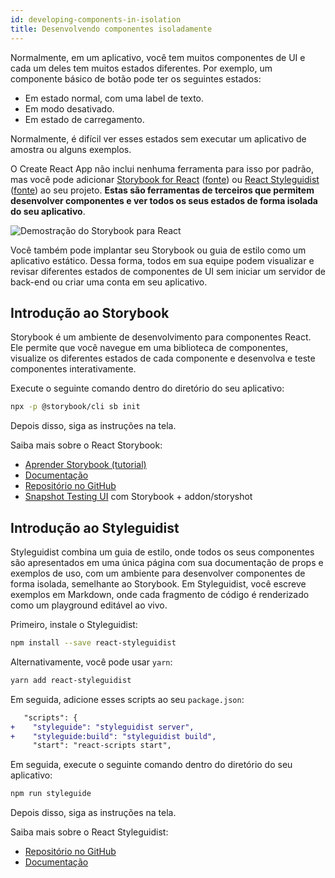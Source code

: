 ```yaml
---
id: developing-components-in-isolation
title: Desenvolvendo componentes isoladamente
---
```


Normalmente, em um aplicativo, você tem muitos componentes de UI e cada um deles tem muitos estados diferentes.
Por exemplo, um componente básico de botão pode ter os seguintes estados:

- Em estado normal, com uma label de texto.
- Em modo desativado.
- Em estado de carregamento.

Normalmente, é difícil ver esses estados sem executar um aplicativo de amostra ou alguns exemplos.


O Create React App não inclui nenhuma ferramenta para isso por padrão, mas você pode adicionar [Storybook for React](https://storybook.js.org) ([fonte](https://github.com/storybooks/storybook )) ou [React Styleguidist](https://react-styleguidist.js.org/) ([fonte](https://github.com/styleguidist/react-styleguidist)) ao seu projeto. **Estas são ferramentas de terceiros que permitem desenvolver componentes e ver todos os seus estados de forma isolada do seu aplicativo**.

![Demostração do Storybook para React](https://i.imgur.com/7CIAWpB.gif)

Você também pode implantar seu Storybook ou guia de estilo como um aplicativo estático. Dessa forma, todos em sua equipe podem visualizar e revisar diferentes estados de componentes de UI sem iniciar um servidor de back-end ou criar uma conta em seu aplicativo.

## Introdução ao Storybook

Storybook é um ambiente de desenvolvimento para componentes React. Ele permite que você navegue em uma biblioteca de componentes, visualize os diferentes estados de cada componente e desenvolva e teste componentes interativamente.

Execute o seguinte comando dentro do diretório do seu aplicativo:

```sh
npx -p @storybook/cli sb init
```

Depois disso, siga as instruções na tela.

Saiba mais sobre o React Storybook:

- [Aprender Storybook (tutorial)](https://learnstorybook.com)
- [Documentação](https://storybook.js.org/basics/introduction/)
- [Repositório no GitHub](https://github.com/storybooks/storybook)
- [Snapshot Testing UI](https://github.com/storybooks/storybook/tree/master/addons/storyshots) com Storybook + addon/storyshot

## Introdução ao Styleguidist

Styleguidist combina um guia de estilo, onde todos os seus componentes são apresentados em uma única página com sua documentação de props e exemplos de uso, com um ambiente para desenvolver componentes de forma isolada, semelhante ao Storybook. Em Styleguidist, você escreve exemplos em Markdown, onde cada fragmento de código é renderizado como um playground editável ao vivo.

Primeiro, instale o Styleguidist:

```sh
npm install --save react-styleguidist
```

Alternativamente, você pode usar `yarn`:

```sh
yarn add react-styleguidist
```

Em seguida, adicione esses scripts ao seu `package.json`:

```diff
   "scripts": {
+    "styleguide": "styleguidist server",
+    "styleguide:build": "styleguidist build",
     "start": "react-scripts start",
```

Em seguida, execute o seguinte comando dentro do diretório do seu aplicativo:

```sh
npm run styleguide
```

Depois disso, siga as instruções na tela.

Saiba mais sobre o React Styleguidist:

- [Repositório no GitHub](https://github.com/styleguidist/react-styleguidist)
- [Documentação](https://react-styleguidist.js.org/docs/getting-started.html)
